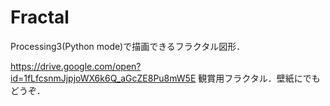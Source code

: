 # Fractal
Processing3(Python mode)で描画できるフラクタル図形．

https://drive.google.com/open?id=1fLfcsnmJjpjoWX6k6Q_aGcZE8Pu8mW5E
観賞用フラクタル．壁紙にでもどうぞ．
